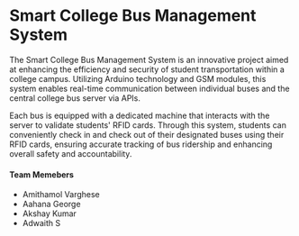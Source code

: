 # Smart College Bus Management System


The Smart College Bus Management System is an innovative project aimed at enhancing the efficiency and security of student transportation within a college campus. Utilizing Arduino technology and GSM modules, this system enables real-time communication between individual buses and the central college bus server via APIs.

Each bus is equipped with a dedicated machine that interacts with the server to validate students' RFID cards. Through this system, students can conveniently check in and check out of their designated buses using their RFID cards, ensuring accurate tracking of bus ridership and enhancing overall safety and accountability.

#### Team Memebers
- Amithamol Varghese
- Aahana George
- Akshay Kumar
- Adwaith S
